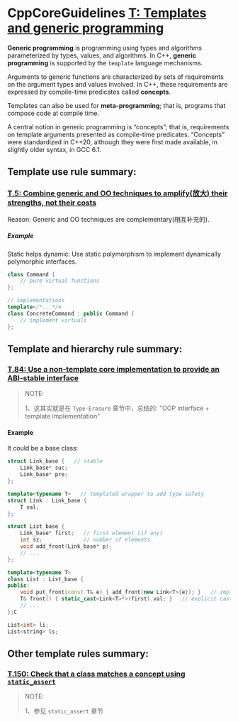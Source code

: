 # CppCoreGuidelines [T: Templates and generic programming](https://github.com/isocpp/CppCoreGuidelines/blob/master/CppCoreGuidelines.md#t-templates-and-generic-programming)

**Generic programming** is programming using types and algorithms parameterized by types, values, and algorithms. In C++, **generic programming** is supported by the `template` language mechanisms.

Arguments to generic functions are characterized by sets of requirements on the argument types and values involved. In C++, these requirements are expressed by compile-time predicates called **concepts**.

Templates can also be used for **meta-programming**; that is, programs that compose code at compile time.

A central notion in generic programming is “concepts”; that is, requirements on template arguments presented as compile-time predicates. “Concepts” were standardized in C++20, although they were first made available, in slightly older syntax, in GCC 6.1.

## Template use rule summary:

### [T.5: Combine generic and OO techniques to amplify(放大) their strengths, not their costs](https://isocpp.github.io/CppCoreGuidelines/CppCoreGuidelines#t5-combine-generic-and-oo-techniques-to-amplify-their-strengths-not-their-costs)

Reason: Generic and OO techniques are complementary(相互补充的).

##### Example

 Static helps dynamic: Use static polymorphism to implement dynamically polymorphic interfaces.

```c++
class Command {
    // pure virtual functions
};

// implementations
template</*...*/>
class ConcreteCommand : public Command {
    // implement virtuals
};
```



## Template and hierarchy rule summary:

### [T.84: Use a non-template core implementation to provide an ABI-stable interface](https://github.com/isocpp/CppCoreGuidelines/blob/master/CppCoreGuidelines.md#t84-use-a-non-template-core-implementation-to-provide-an-abi-stable-interface)

> NOTE: 
>
> 1、这其实就是在 `Type-Erasure` 章节中，总结的: "OOP interface + template implementation"

#### Example

It could be a base class:

```c++
struct Link_base {   // stable
    Link_base* suc;
    Link_base* pre;
};

template<typename T>   // templated wrapper to add type safety
struct Link : Link_base {
    T val;
};

struct List_base {
    Link_base* first;   // first element (if any)
    int sz;             // number of elements
    void add_front(Link_base* p);
    // ...
};

template<typename T>
class List : List_base {
public:
    void put_front(const T& e) { add_front(new Link<T>{e}); }   // implicit cast to Link_base
    T& front() { static_cast<Link<T>*>(first).val; }   // explicit cast back to Link<T>
    // ...
};C

List<int> li;
List<string> ls;
```

## Other template rules summary:

### [T.150: Check that a class matches a concept using `static_assert`](https://github.com/isocpp/CppCoreGuidelines/blob/master/CppCoreGuidelines.md#t150-check-that-a-class-matches-a-concept-using-static_assert)

> NOTE: 
>
> 1、参见 `static_assert` 章节

